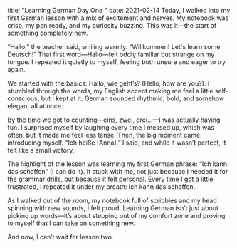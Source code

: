 title: "Learning German Day One "
date: 2021-02-14
Today, I walked into my first German lesson with a mix of excitement and nerves. My notebook was crisp, my pen ready, and my curiosity buzzing. This was it—the start of something completely new.

“Hallo,” the teacher said, smiling warmly. “Willkommen! Let's learn some Deutsch!” That first word—Hallo—felt oddly familiar but strange on my tongue. I repeated it quietly to myself, feeling both unsure and eager to try again.

We started with the basics: Hallo, wie geht’s? (Hello, how are you?). I stumbled through the words, my English accent making me feel a little self-conscious, but I kept at it. German sounded rhythmic, bold, and somehow elegant all at once.

By the time we got to counting—eins, zwei, drei...—I was actually having fun. I surprised myself by laughing every time I messed up, which was often, but it made me feel less tense. Then, the big moment came: introducing myself. “Ich heiße [Anna],” I said, and while it wasn’t perfect, it felt like a small victory.

The highlight of the lesson was learning my first German phrase: “Ich kann das schaffen” (I can do it). It stuck with me, not just because I needed it for the grammar drills, but because it felt personal. Every time I got a little frustrated, I repeated it under my breath: Ich kann das schaffen.

As I walked out of the room, my notebook full of scribbles and my head spinning with new sounds, I felt proud. Learning German isn’t just about picking up words—it’s about stepping out of my comfort zone and proving to myself that I can take on something new.

And now, I can’t wait for lesson two.
